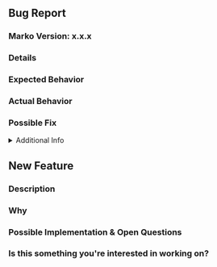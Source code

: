 <!-----------------------------------------------------------------------
  |     IF BUG REPORT  (skip to next section for feature suggestion)    |
  ----------------------------------------------------------------------->
## Bug Report

### Marko Version: x.x.x
<!--- Provide the exact version of marko in which you see the bug.  You can run `npm ls marko` to see this. -->

### Details
<!--- Provide a more detailed introduction to the issue itself, and why you consider it to be a bug.  How has this bug affected you? What were you trying to accomplish? -->

### Expected Behavior
<!--- Tell us what should happen -->

### Actual Behavior
<!--- Tell us what happens instead -->

### Possible Fix
<!--- Not obligatory, but suggest a fix or reason for the bug -->

<details><summary>Additional Info</summary>

### Your Environment
<!-- Include as many relevant details about the environment you experienced the bug in -->
* Environment name and version (e.g. Chrome 39, node.js 5.4):
* Operating System and version (desktop or mobile):
* Link to your project:

### Steps to Reproduce
<!--- Provide a link to a live example, or an unambiguous set of steps to -->
<!--- reproduce this bug include code to reproduce, if relevant -->
1. 
2. 
3. 
4. 

### Stack Trace
<!-- If an error is thrown, provide the stack trace here -->

</details>

<!--------------------------------
  |     IF FEATURE SUGGESTION    |
  -------------------------------->
## New Feature

### Description
<!--- Provide a detailed description of the change or addition you are proposing -->

### Why
<!--- Why is this change important to you? How would you use it? -->
<!--- How can it benefit other users? -->

### Possible Implementation & Open Questions
<!--- Not obligatory, but suggest an idea for implementing addition or change -->
<!--- What still needs to be discussed -->

### Is this something you're interested in working on?
<!--- Yes or no -->
